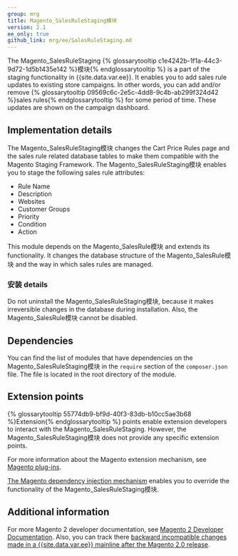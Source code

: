 ```yaml
---
group: mrg
title: Magento_SalesRuleStaging模块
version: 2.1
ee_only: true
github_link: mrg/ee/SalesRuleStaging.md
---
```


The Magento_SalesRuleStaging {% glossarytooltip c1e4242b-1f1a-44c3-9d72-1d5b1435e142 %}模块{% endglossarytooltip %} is a part of the staging functionality in {{site.data.var.ee}}. It enables you to add sales rule updates to existing store campaigns. In other words, you can add and/or remove {% glossarytooltip 09569c6c-2e5c-4dd8-9c4b-ab299f324d42 %}sales rules{% endglossarytooltip %} for some period of time. These updates are shown on the campaign dashboard.

## Implementation details

The Magento_SalesRuleStaging模块 changes the Cart Price Rules page and the sales rule related database tables to make them compatible with the Magento Staging Framework. 
The Magento_SalesRuleStaging模块 enables you to stage the following sales rule attributes:

- Rule Name
- Description
- Websites
- Customer Groups
- Priority
- Condition
- Action

This module depends on the Magento_SalesRule模块 and extends its functionality. It changes the database structure of the Magento_SalesRule模块 and the way in which sales rules are managed.
 
### 安装 details
 
Do not uninstall the Magento_SalesRuleStaging模块, because it makes irreversible changes in the database during installation. Also, the Magento_SalesRule模块 cannot be disabled.

## Dependencies

You can find the list of modules that have dependencies on the Magento_SalesRuleStaging模块 in the `require` section of the `composer.json` file. The file is located in the root directory of the module.

## Extension points

{% glossarytooltip 55774db9-bf9d-40f3-83db-b10cc5ae3b68 %}Extension{% endglossarytooltip %} points enable extension developers to interact with the Magento_SalesRuleStaging. However, the Magento_SalesRuleStaging模块 does not provide any specific extension points.

For more information about the Magento extension mechanism, see [Magento plug-ins](http://devdocs.magento.com/guides/v2.1/extension-dev-guide/plugins.html).

[The Magento dependency injection mechanism](http://devdocs.magento.com/guides/v2.1/extension-dev-guide/depend-inj.html) enables you to override the functionality of the Magento_SalesRuleStaging模块.

## Additional information

For more Magento 2 developer documentation, see [Magento 2 Developer Documentation](http://devdocs.magento.com). Also, you can track there [backward incompatible changes made in a {{site.data.var.ee}} mainline after the Magento 2.0 release](http://devdocs.magento.com/guides/v2.0/release-notes/backward-incompatible-changes/commerce.html).
